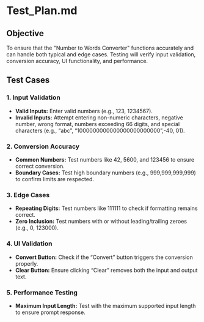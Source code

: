 # Test_Plan.md

## Objective

To ensure that the "Number to Words Converter" functions accurately and can handle both typical and edge cases.
Testing will verify input validation, conversion accuracy, UI functionality, and performance.

## Test Cases

### 1. Input Validation

- **Valid Inputs:** Enter valid numbers (e.g., 123, 1234567).
- **Invalid Inputs:** Attempt entering non-numeric characters, negative number, wrong format, numbers exceeding 66 digits, and special characters (e.g., “abc”, “1000000000000000000000000”,-40, 01).

### 2. Conversion Accuracy

- **Common Numbers:** Test numbers like 42, 5600, and 123456 to ensure correct conversion.
- **Boundary Cases:** Test high boundary numbers (e.g., 999,999,999,999) to confirm limits are respected.

### 3. Edge Cases

- **Repeating Digits:** Test numbers like 111111 to check if formatting remains correct.
- **Zero Inclusion:** Test numbers with or without leading/trailing zeroes (e.g., 0, 123000).

### 4. UI Validation

- **Convert Button:** Check if the “Convert” button triggers the conversion properly.
- **Clear Button:** Ensure clicking “Clear” removes both the input and output text.

### 5. Performance Testing

- **Maximum Input Length:** Test with the maximum supported input length to ensure prompt response.
